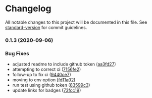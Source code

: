 # Changelog

All notable changes to this project will be documented in this file. See [standard-version](https://github.com/conventional-changelog/standard-version) for commit guidelines.

### 0.1.3 (2020-09-06)


### Bug Fixes

* adjusted readme to include github token ([aa3fd27](https://github.com/lindsaykwardell/nuxt-plugin-github-api/commit/aa3fd27cbe4bac099cc53a2b3085dedb6547ac12))
* attempting to correct ci ([7156fe2](https://github.com/lindsaykwardell/nuxt-plugin-github-api/commit/7156fe24de623713af4fcd4497ffa09a8276f74b))
* follow-up to fix ci ([9440ce7](https://github.com/lindsaykwardell/nuxt-plugin-github-api/commit/9440ce7155f34cef1f1281acfa5e1c63eafa6556))
* moving to env option ([fd11a02](https://github.com/lindsaykwardell/nuxt-plugin-github-api/commit/fd11a02c66898b39071cf0cef51139d30205fc43))
* run test using github token ([83599c3](https://github.com/lindsaykwardell/nuxt-plugin-github-api/commit/83599c3d4c71e265e8b50616f0d2df543bc34fa8))
* update links for badges ([73fcc19](https://github.com/lindsaykwardell/nuxt-plugin-github-api/commit/73fcc192653c797b8003400c0d84ba4d73d51bed))
